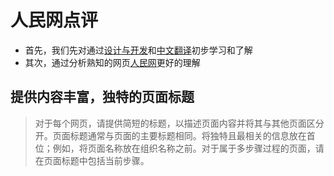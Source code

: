 # 人民网点评
- 首先，我们先对通过[设计与开发](https://www.w3.org/WAI/tips/writing/#provide-informative-unique-page-titles)和[中文翻译](https://github.com/Luo-Jia-Yu/web-operations-WAI-/blob/master/WAI%E5%8E%9F%E5%88%99.md)初步学习和了解
- 其次，通过分析熟知的网页[人民网](http://www.people.com.cn/)更好的理解
## 提供内容丰富，独特的页面标题
   > 对于每个网页，请提供简短的标题，以描述页面内容并将其与其他页面区分开。页面标题通常与页面的主要标题相同。将独特且最相关的信息放在首位；例如，将页面名称放在组织名称之前。对于属于多步骤过程的页面，请在页面标题中包括当前步骤。
 

